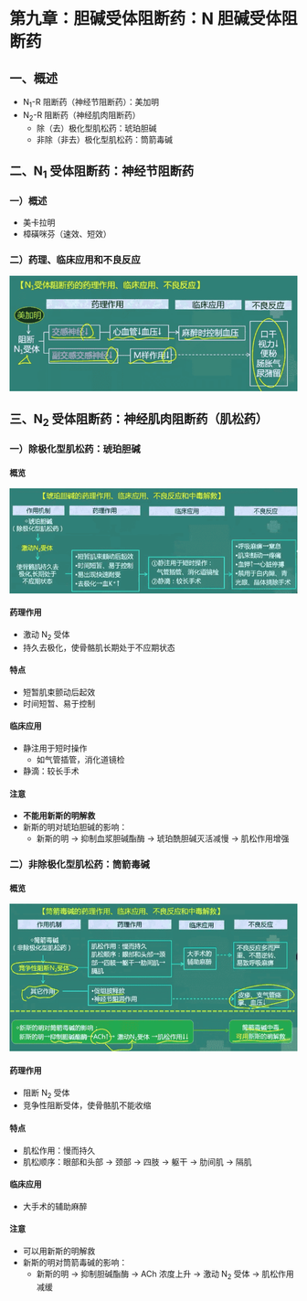 # 第九章：胆碱受体阻断药：N 胆碱受体阻断药

## 一、概述

- N<sub>1</sub>-R 阻断药（神经节阻断药）：美加明
- N<sub>2</sub>-R 阻断药（神经肌肉阻断药）
  - 除（去）极化型肌松药：琥珀胆碱
  - 非除（非去）极化型肌松药：筒箭毒碱

## 二、N<sub>1</sub> 受体阻断药：神经节阻断药

### 一）概述

- 美卡拉明
- 樟磺咪芬（速效、短效）

### 二）药理、临床应用和不良反应

![](https://raw.githubusercontent.com/TinySnow/GithubImageHosting/main/blog/learning/medicine/pharmacology/%E7%BE%8E%E5%8A%A0%E6%98%8E.png)

## 三、N<sub>2</sub> 受体阻断药：神经肌肉阻断药（肌松药）

### 一）除极化型肌松药：琥珀胆碱

#### 概览

![](https://raw.githubusercontent.com/TinySnow/GithubImageHosting/main/blog/learning/medicine/pharmacology/%E7%90%A5%E7%8F%80%E8%83%86%E7%A2%B1.png)

#### 药理作用

- 激动 N<sub>2</sub> 受体
- 持久去极化，使骨骼肌长期处于不应期状态

#### 特点

- 短暂肌束颤动后起效
- 时间短暂、易于控制

#### 临床应用

- 静注用于短时操作
  - 如气管插管，消化道镜检
- 静滴：较长手术

#### 注意

- **不能用新斯的明解救**
- 新斯的明对琥珀胆碱的影响：
  - 新斯的明 -> 抑制血浆胆碱酯酶 -> 琥珀酰胆碱灭活减慢 -> 肌松作用增强

### 二）非除极化型肌松药：筒箭毒碱

#### 概览

![](https://raw.githubusercontent.com/TinySnow/GithubImageHosting/main/blog/learning/medicine/pharmacology/%E7%AD%92%E7%AE%AD%E6%AF%92%E7%A2%B1.png)

#### 药理作用

- 阻断 N<sub>2</sub> 受体
- 竞争性阻断受体，使骨骼肌不能收缩

#### 特点

- 肌松作用：慢而持久
- 肌松顺序：眼部和头部 -> 颈部 -> 四肢 -> 躯干 -> 肋间肌 -> 隔肌

#### 临床应用

- 大手术的辅助麻醉

#### 注意

- 可以用新斯的明解救
- 新斯的明对筒箭毒碱的影响：
  - 新斯的明 -> 抑制胆碱酯酶 -> ACh 浓度上升 -> 激动 N<sub>2</sub> 受体 -> 肌松作用减缓